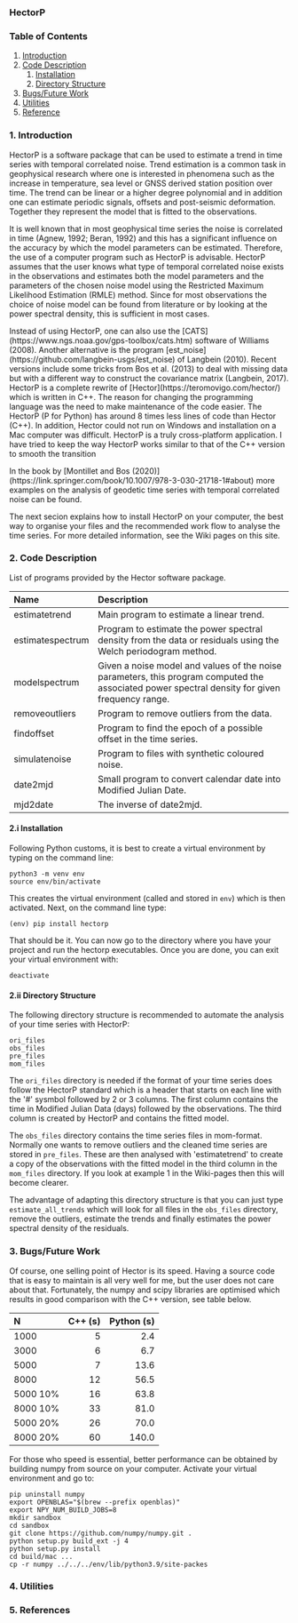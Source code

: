 
### HectorP

### Table of Contents

1. [Introduction](#introduction)
2. [Code Description](#code)
    1. [Installation](#installation)
    2. [Directory Structure](#directories)
3. [Bugs/Future Work](#bugs)
4. [Utilities](#utilities)
5. [Reference](#references)


### 1. Introduction <a name="introduction"></a>

<p>HectorP is a software package that can be used to estimate a trend in time series with temporal correlated noise. Trend estimation is a common task in geophysical research where one is interested in phenomena such as the increase in temperature, sea level or GNSS derived station position over time. The trend can be linear or a higher degree polynomial and in addition one can estimate periodic signals, offsets and post-seismic deformation. Together they represent the model that is fitted to the observations.</p>

<p>It is well known that in most geophysical time series the noise is correlated in time (Agnew, 1992; Beran, 1992) and this has a significant influence on the accuracy by which the model parameters can be estimated. Therefore, the use of a computer program such as HectorP is advisable. HectorP assumes that the user knows what type of temporal correlated noise exists in the observations and estimates both the model parameters and the parameters of the chosen noise model using the Restricted Maximum Likelihood Estimation (RMLE) method. Since for most observations the choice of noise model can be found from literature or by looking at the power spectral density, this is sufficient in most cases.</p>

<p>Instead of using HectorP, one can also use the [CATS](https://www.ngs.noaa.gov/gps-toolbox/cats.htm) software of Williams (2008). Another alternative is the program [est_noise](https://github.com/langbein-usgs/est_noise) of Langbein (2010). Recent versions include some tricks from Bos et al. (2013) to deal with missing data but with a different way to construct the covariance matrix (Langbein, 2017). HectorP is a complete rewrite of [Hector](https://teromovigo.com/hector/) which is written in C++. The reason for changing the programming language was the need to make maintenance of the code easier. The HectorP (P for Python) has around 8 times less lines of code than Hector (C++). In addition, Hector could not run on Windows and installation on a Mac computer was difficult. HectorP is a truly cross-platform application. I have tried to keep the way HectorP works similar to that of the C++ version to smooth the transition</p>

<p> In the book by [Montillet and Bos (2020)](https://link.springer.com/book/10.1007/978-3-030-21718-1#about) more examples on the analysis of geodetic time series with temporal correlated noise can be found.</p>

<p> The next secion explains how to install HectorP on your computer, the best way to organise your files and the recommended work flow to analyse the time series. For more detailed information, see the Wiki pages on this site.</p>

### 2. Code Description <a name="code"></a>

List of programs provided by the Hector software package.

| Name              | Description                                              |
|:---               |:---                                                      |
| estimatetrend     | Main program to estimate a linear trend.                 |
| estimatespectrum  | Program to estimate the power spectral density from the data or residuals using the Welch periodogram method.  |
| modelspectrum     | Given a noise model and values of the noise parameters,  this program computed the associated power spectral density for given frequency range.                       |
| removeoutliers    | Program to remove outliers from the data.                |
| findoffset        | Program to find the epoch of a possible offset in the time series.                                             |
| simulatenoise     | Program to files with synthetic coloured noise.          |
| date2mjd          | Small program to convert calendar date into Modified  Julian Date.                                      |
| mjd2date          | The inverse of date2mjd.                                 |


#### 2.i Installation <a name="installation"></a>

Following Python customs, it is best to create a virtual environment by typing on the command line:
```
python3 -m venv env
source env/bin/activate
```

This creates the virtual environment (called and stored in `env`) which is then activated. Next, on the command line type:
```
(env) pip install hectorp
```

That should be it. You can now go to the directory where you have your project and run the hectorp executables. Once you are done, you can exit your virtual environment with:
```
deactivate
```


#### 2.ii Directory Structure <a name="directories"></a>

The following directory structure is recommended to automate the analysis of your time series with HectorP:
```
ori_files
obs_files
pre_files
mom_files
```

The `ori_files` directory is needed if the format of your time series does follow the HectorP standard which is a header that starts on each line with the '#' sysmbol followed by 2 or 3 columns. The first column contains the time in Modified Julian Data (days) followed by the observations. The third column is created by HectorP and contains the fitted model.

The `obs_files` directory contains the time series files in mom-format. Normally one wants to remove outliers and the cleaned time series are stored in `pre_files`. These are then analysed with 'estimatetrend' to create a copy of the observations with the fitted model in the third column in the `mom_files` directory. If you look at example 1 in the Wiki-pages then this will become clearer.

The advantage of adapting this directory structure is that you can just type `estimate_all_trends` which will look for all files in the `obs_files` directory, remove the outliers, estimate the trends and finally estimates the power spectral density of the residuals.



### 3. Bugs/Future Work <a name="bugs"></a>

Of course, one selling point of Hector is its speed. Having a source code that is easy to maintain is all very well for me, but the user does not care about that. Fortunately, the numpy and scipy libraries are optimised which results in good comparison with the C++ version, see table below.

| N        | C++ (s) | Python (s) |
|:---      |     ---:|        ---:|
| 1000     |       5 |        2.4 |
| 3000     |       6 |        6.7 |
| 5000     |       7 |       13.6 |
| 8000     |      12 |       56.5 |
| 5000 10% |      16 |       63.8 |
| 8000 10% |      33 |       81.0 |
| 5000 20% |      26 |       70.0 |
| 8000 20% |      60 |      140.0 |

For those who speed is essential, better performance can be obtained by building numpy from source on your computer. Activate your virtual environment and go to:
```
pip uninstall numpy
export OPENBLAS="$(brew --prefix openblas)"
export NPY_NUM_BUILD_JOBS=8
mkdir sandbox
cd sandbox
git clone https://github.com/numpy/numpy.git .
python setup.py build_ext -j 4
python setup.py install
cd build/mac ...
cp -r numpy ../../../env/lib/python3.9/site-packes
```


### 4. Utilities <a name="utilities"></a>

### 5. References <a name="references"></a>
